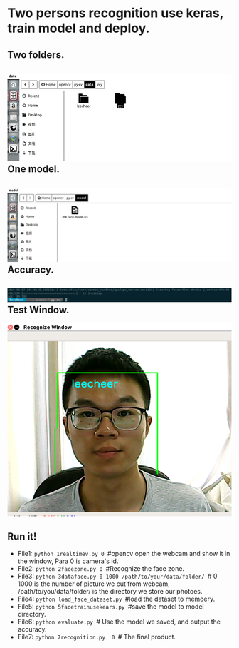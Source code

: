 Two persons recognition use keras, train model and deploy.
==========================================================
Two folders.
-----------
![dataset](2.png)
One model.
-----------
![model](3.png)
Accuracy.
--------------------
![screenshot](1.png)
Test Window.
-----------------------
![upload](kerastest.png)


Run it!
-------
* File1: `python 1realtimev.py 0 `#opencv open the webcam and show it in the window, Para 0 is camera's id.
* File2: `python 2facezone.py 0 `#Recognize the face zone.
* File3: `python 3dataface.py 0 1000 /path/to/your/data/folder/ `# 0 1000 is the number of picture we cut from webcam, /path/to/you/data/folder/ is the directory we store our photoes.
* File4: `python load_face_dataset.py `#load the dataset to memoery.
* File5: `python 5facetrainusekears.py `#save the model to model directory.
* File6: `python evaluate.py `# Use the model we saved, and output the accuracy.
* File7: `python 7recognition.py  0 `# The final product.
